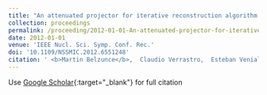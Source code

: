 ```yaml
---
title: "An attenuated projector for iterative reconstruction algorithm of a novel Tomographic Gamma Scanner"
collection: proceedings
permalink: /proceeding/2012-01-01-An-attenuated-projector-for-iterative-reconstruction-algorithm-of-a-novel-Tomographic-Gamma-Scanner
date: 2012-01-01
venue: 'IEEE Nucl. Sci. Symp. Conf. Rec.'
doi: '10.1109/NSSMIC.2012.6551248'
citation: ' <b>Martin Belzunce</b>,  Claudio Verrastro,  Esteban Venialgo,  Elias {Da Ponte},  Augusto Carimatto,  Lucio Garbino,  Juan Alarcon,  Daniel Estryk, &quot;An attenuated projector for iterative reconstruction algorithm of a novel Tomographic Gamma Scanner.&quot; <i>IEEE Nucl. Sci. Symp. Conf. Rec.</i>, 2012.'
---
```

Use [Google Scholar](https://scholar.google.com/scholar?q=An+attenuated+projector+for+iterative+reconstruction+algorithm+of+a+novel+Tomographic+Gamma+Scanner){:target="_blank"} for full citation